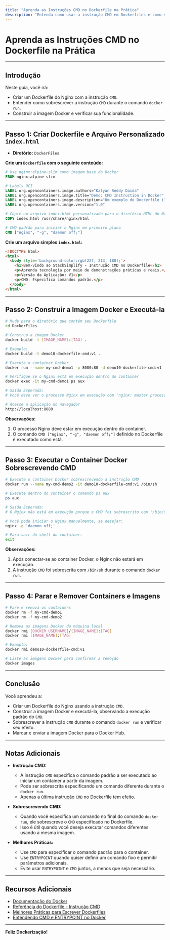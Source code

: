 ```yaml
---
title: "Aprenda as Instruções CMD no Dockerfile na Prática"
description: "Entenda como usar a instrução CMD em Dockerfiles e como sobrescrever CMD durante o comando 'docker run'."
---
```


# Aprenda as Instruções CMD no Dockerfile na Prática

---

## Introdução

Neste guia, você irá:

- Criar um Dockerfile do Nginx com a instrução `CMD`.
- Entender como sobrescrever a instrução `CMD` durante o comando `docker run`.
- Construir a imagem Docker e verificar sua funcionalidade.

---

## Passo 1: Criar Dockerfile e Arquivo Personalizado `index.html`

- **Diretório:** `DockerFiles`

**Crie um `Dockerfile` com o seguinte conteúdo:**

```dockerfile
# Use nginx:alpine-slim como imagem base do Docker
FROM nginx:alpine-slim

# Labels OCI
LABEL org.opencontainers.image.authors="Kalyan Reddy Daida"
LABEL org.opencontainers.image.title="Demo: CMD Instruction in Docker"
LABEL org.opencontainers.image.description="Um exemplo de Dockerfile ilustrando o uso da instrução CMD"
LABEL org.opencontainers.image.version="1.0"

# Copie um arquivo index.html personalizado para o diretório HTML do Nginx
COPY index.html /usr/share/nginx/html

# CMD padrão para iniciar o Nginx em primeiro plano
CMD ["nginx", "-g", "daemon off;"]
```

**Crie um arquivo simples `index.html`:**

```html
<!DOCTYPE html> 
<html> 
  <body style='background-color:rgb(227, 213, 180);'> 
    <h1>Bem-vindo ao StackSimplify - Instrução CMD no Dockerfile</h1> 
    <p>Aprenda tecnologia por meio de demonstrações práticas e reais.</p> 
    <p>Versão da Aplicação: V1</p>     
    <p>CMD: Especifica comandos padrão.</p>     
  </body>
</html>
```

---

## Passo 2: Construir a Imagem Docker e Executá-la

```bash
# Mude para o diretório que contém seu Dockerfile
cd DockerFiles

# Construa a imagem Docker
docker build -t [IMAGE_NAME]:[TAG] .

# Exemplo:
docker build -t demo10-dockerfile-cmd:v1 .

# Execute o container Docker
docker run --name my-cmd-demo1 -p 8080:80 -d demo10-dockerfile-cmd:v1

# Verifique se o Nginx está em execução dentro do container
docker exec -it my-cmd-demo1 ps aux

# Saída Esperada:
# Você deve ver o processo Nginx em execução com 'nginx: master process nginx -g daemon off;'

# Acesse a aplicação no navegador
http://localhost:8080
```

**Observações:**

1. O processo Nginx deve estar em execução dentro do container.
2. O comando `CMD ["nginx", "-g", "daemon off;"]` definido no Dockerfile é executado como está.

---

## Passo 3: Executar o Container Docker Sobrescrevendo CMD

```bash
# Execute o container Docker sobrescrevendo a instrução CMD
docker run --name my-cmd-demo2 -it demo10-dockerfile-cmd:v1 /bin/sh

# Execute dentro do container o comando ps aux
ps aux

# Saída Esperada:
# O Nginx não está em execução porque o CMD foi sobrescrito com '/bin/sh'

# Você pode iniciar o Nginx manualmente, se desejar:
nginx -g 'daemon off;'

# Para sair do shell do container:
exit
```

**Observações:**

1. Após conectar-se ao container Docker, o Nginx não estará em execução.
2. A instrução `CMD` foi sobrescrita com `/bin/sh` durante o comando `docker run`.

---

## Passo 4: Parar e Remover Containers e Imagens

```bash
# Pare e remova os containers
docker rm -f my-cmd-demo1
docker rm -f my-cmd-demo2

# Remova as imagens Docker da máquina local
docker rmi [DOCKER_USERNAME]/[IMAGE_NAME]:[TAG]
docker rmi [IMAGE_NAME]:[TAG]

# Exemplo:
docker rmi demo10-dockerfile-cmd:v1

# Liste as imagens Docker para confirmar a remoção
docker images
```

---

## Conclusão

Você aprendeu a:

- Criar um Dockerfile do Nginx usando a instrução `CMD`.
- Construir a imagem Docker e executá-la, observando a execução padrão do `CMD`.
- Sobrescrever a instrução `CMD` durante o comando `docker run` e verificar seu efeito.
- Marcar e enviar a imagem Docker para o Docker Hub.

---

## Notas Adicionais

- **Instrução CMD:**

  - A instrução `CMD` especifica o comando padrão a ser executado ao iniciar um container a partir da imagem.
  - Pode ser sobrescrita especificando um comando diferente durante o `docker run`.
  - Apenas a última instrução `CMD` no Dockerfile tem efeito.

- **Sobrescrevendo CMD:**

  - Quando você especifica um comando no final do comando `docker run`, ele sobrescreve o `CMD` especificado no Dockerfile.
  - Isso é útil quando você deseja executar comandos diferentes usando a mesma imagem.

- **Melhores Práticas:**

  - Use `CMD` para especificar o comando padrão para o container.
  - Use `ENTRYPOINT` quando quiser definir um comando fixo e permitir parâmetros adicionais.
  - Evite usar `ENTRYPOINT` e `CMD` juntos, a menos que seja necessário.

---

## Recursos Adicionais

- [Documentação do Docker](https://docs.docker.com/)
- [Referência do Dockerfile - Instrução CMD](https://docs.docker.com/engine/reference/builder/#cmd)
- [Melhores Práticas para Escrever Dockerfiles](https://docs.docker.com/develop/develop-images/dockerfile_best-practices/)
- [Entendendo CMD e ENTRYPOINT no Docker](https://docs.docker.com/engine/reference/builder/#understand-how-cmd-and-entrypoint-interact)

---

**Feliz Dockerização!**